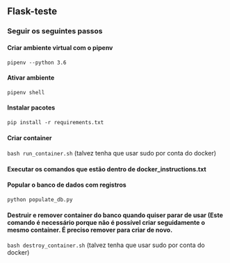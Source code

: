 ## Flask-teste

### Seguir os seguintes passos

#### Criar ambiente virtual com o pipenv
`pipenv --python 3.6`

#### Ativar ambiente
`pipenv shell`

#### Instalar pacotes
`pip install -r requirements.txt`

#### Criar container
`bash run_container.sh` (talvez tenha que usar sudo por conta do docker)

#### Executar os comandos que estão dentro de docker_instructions.txt

#### Popular o banco de dados com registros
`python populate_db.py`

#### Destruir e remover container do banco quando quiser parar de usar (Este comando é necessário porque não é possível criar seguidamente o mesmo container. É preciso remover para criar de novo.
`bash destroy_container.sh` (talvez tenha que usar sudo por conta do docker)
